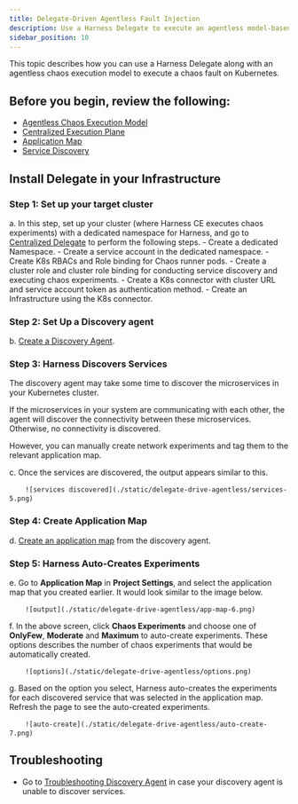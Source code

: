 ```yaml
---
title: Delegate-Driven Agentless Fault Injection
description: Use a Harness Delegate to execute an agentless model-based Kubernetes chaos fault.
sidebar_position: 10
---
```


This topic describes how you can use a Harness Delegate along with an agentless chaos execution model to execute a chaos fault on Kubernetes. 

## Before you begin, review the following:

* [Agentless Chaos Execution Model](/docs/chaos-engineering/concepts/how-stuff-works/agentless-chaos-working#agentless-chaos-execution-model)
* [Centralized Execution Plane](/docs/chaos-engineering/concepts/how-stuff-works/centralized-exec-plane)
* [Application Map](/docs/chaos-engineering/use-harness-ce/application-map#what-is-an-application-map)
* [Service Discovery](/docs/chaos-engineering/use-harness-ce/service-discovery)

## Install Delegate in your Infrastructure

### Step 1: Set up your target cluster 

a. In this step, set up your cluster (where Harness CE executes chaos experiments) with a dedicated namespace for Harness, and go to [Centralized Delegate](/docs/chaos-engineering/use-harness-ce/infrastructures/ddcr/centralized-delegate) to perform the following steps.
	- Create a dedicated Namespace.
	- Create a service account in the dedicated namespace.
	- Create K8s RBACs and Role binding for Chaos runner pods.
	- Create a cluster role and cluster role binding for conducting service discovery and executing chaos experiments.
	- Create a K8s connector with cluster URL and service account token as authentication method.
	- Create an Infrastructure using the K8s connector.


### Step 2: Set Up a Discovery agent

b. [Create a Discovery Agent](/docs/platform/service-discovery/customize-agent).

### Step 3: Harness Discovers Services

The discovery agent may take some time to discover the microservices in your Kubernetes cluster. 

If the microservices in your system are communicating with each other, the agent will discover the connectivity between these microservices. Otherwise, no connectivity is discovered.

However, you can manually create network experiments and tag them to the relevant application map.

c. Once the services are discovered, the output appears similar to this.

		![services discovered](./static/delegate-drive-agentless/services-5.png)

### Step 4: Create Application Map

d. [Create an application map](/docs/chaos-engineering/use-harness-ce/application-map#create-an-application-map) from the discovery agent.

### Step 5: Harness Auto-Creates Experiments

e. Go to **Application Map** in **Project Settings**, and select the application map that you created earlier. It would look similar to the image below.

		![output](./static/delegate-drive-agentless/app-map-6.png)

f. In the above screen, click **Chaos Experiments** and choose one of **OnlyFew**, **Moderate** and **Maximum** to auto-create experiments. These options describes the number of chaos experiments that would be automatically created.

		![options](./static/delegate-drive-agentless/options.png)

g. Based on the option you select, Harness auto-creates the experiments for each discovered service that was selected in the application map. Refresh the page to see the auto-created experiments.

		![auto-create](./static/delegate-drive-agentless/auto-create-7.png)

## Troubleshooting

- Go to [Troubleshooting Discovery Agent](/docs/chaos-engineering/troubleshooting/#discovery-agent) in case your discovery agent is unable to discover services.	

